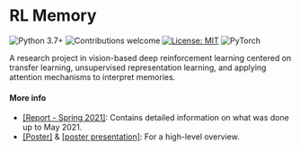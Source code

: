 # RL Memory

![Python 3.7+] ![Contributions welcome][contributions-badge] [![License: MIT][mit-license-badge]][license] ![PyTorch][torch-badge]


A research project in vision-based deep reinforcement learning centered on transfer learning, unsupervised representation learning, and applying attention mechanisms to interpret memories.


[Python 3.7+]: https://img.shields.io/badge/python-3.7+-blue.svg
[mit-license-badge]: https://img.shields.io/badge/License-MIT-g.svg 
[license]: https://github.com/eskalnes/RL_memory/blob/main/LICENSE
[contributions-badge]: https://img.shields.io/badge/contributions-welcome-yellow.svg 
[torch-badge]: https://img.shields.io/badge/PyTorch-%23EE4C2C.svg?&logo=PyTorch&logoColor=white

#### More info
- [[Report - Spring 2021]][report-link]: Contains detailed information on what was done up to May 2021.
- [[Poster]][poster-link] & [[poster presentation]][poster-presentation]: For a high-level overview.


[report-link]: https://raw.githack.com/Unique-Divine/RL_memory/divine/notes/presentations/reportS21-RL_Memory.pdf
[poster-link]: https://raw.githack.com/Unique-Divine/RL_memory/divine/notes/presentations/seminar_poster-rl_memory.pdf
[poster-presentation]: https://youtu.be/6iCXpgfTO6A


